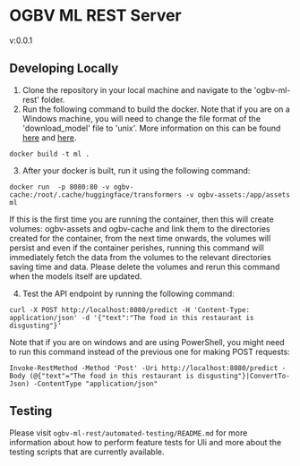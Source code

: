 # OGBV ML REST Server

v:0.0.1

## Developing Locally

1. Clone the repository in your local machine and navigate to the 'ogbv-ml-rest' folder.
2. Run the following command to build the docker. Note that if you are on a Windows machine, you will need to change the file format of the 'download_model' file to 'unix'. More information on this can be found [here](https://tanutaran.medium.com/solving-git-lf-will-be-replaced-by-crlf-7ca84eb0aad4) and [here](https://stackoverflow.com/questions/19425857/env-python-r-no-such-file-or-directory).

```
docker build -t ml .
```

3. After your docker is built, run it using the following command:

```
docker run  -p 8080:80 -v ogbv-cache:/root/.cache/huggingface/transformers -v ogbv-assets:/app/assets ml
```

If this is the first time you are running the container, then this will create volumes: ogbv-assets and ogbv-cache and link them to the directories created for the container, from the next time onwards, the volumes will persist and even if the container perishes, running this command will immediately fetch the data from the volumes to the relevant directories saving time and data. Please delete the volumes and rerun this command when the models itself are updated.

4. Test the API endpoint by running the following command:

```
curl -X POST http://localhost:8080/predict -H 'Content-Type: application/json' -d '{"text":"The food in this restaurant is disgusting"}'
```

Note that if you are on windows and are using PowerShell, you might need to run this command instead of the previous one for making POST requests:

```
Invoke-RestMethod -Method 'Post' -Uri http://localhost:8080/predict -Body (@{"text"="The food in this restaurant is disgusting"}|ConvertTo-Json) -ContentType "application/json"
```

## Testing

Please visit `ogbv-ml-rest/automated-testing/README.md` for more information about how to perform feature tests for Uli and more about the testing scripts that are currently available. 
